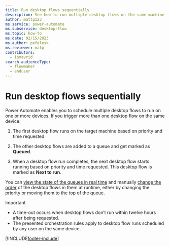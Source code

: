 ```yaml
---
title: Run desktop flows sequentially
description: See how to run multiple desktop flows on the same machine sequentially.
author: mattp123
ms.service: power-automate
ms.subservice: desktop-flow
ms.topic: how-to
ms.date: 02/15/2023
ms.author: pefelesk
ms.reviewer: matp
contributors:
  - iomavrid
search.audienceType: 
  - flowmaker
  - enduser
---
```


# Run desktop flows sequentially

Power Automate enables you to schedule multiple desktop flows to run on one or more devices. If you trigger more than one desktop flow on the same device:

1. The first desktop flow runs on the target machine based on priority and time requested.

1. The other desktop flows are added to a queue and get marked as **Queued**.

1. When a desktop flow run completes, the next desktop flow starts running based on priority and time requested. This desktop flow is marked as **Next to run**.

You can [view the state of the queues in real time](monitor-desktop-flow-queues.md#view-run-queue-for-a-machine-or-machine-group) and manually [change the order](monitor-desktop-flow-queues.md#actions-on-a-run) of the desktop flows in them at runtime, either by changing the priority or moving them to the top of the queue.

> [!IMPORTANT]
>
> - A time-out occurs when desktop flows don’t run within twelve hours after being requested.
> - The presented orchestration rules apply to desktop flow runs scheduled by any user on the same device.

[!INCLUDE[footer-include](../includes/footer-banner.md)]

